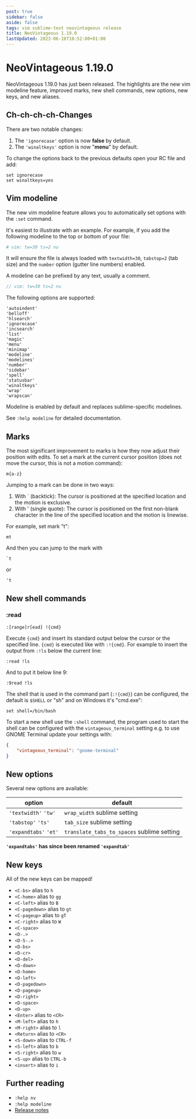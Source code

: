 ```yaml
---
post: true
sidebar: false
aside: false
tags: vim sublime-text neovintageous release
title: NeoVintageous 1.19.0
lastUpdated: 2023-06-16T10:52:00+01:00
---
```


# NeoVintageous 1.19.0

NeoVintageous 1.19.0 has just been released. The highlights are the new vim modeline feature, improved marks, new shell commands, new options, new keys, and new aliases.

## Ch-ch-ch-ch-Changes

There are two notable changes:

1. The `'ignorecase'` option is now **false** by default.
2. The `'winaltkeys'` option is now "**menu**" by default.

To change the options back to the previous defaults open your RC file and add:

```vim
set ignorecase
set winaltkeys=yes
```

## Vim modeline

The new vim modeline feature allows you to automatically set options with the `:set` command.

It's easiest to illustrate with an example. For example, if you add the following modeline to the top or bottom of your file:

```py
# vim: tw=30 ts=2 nu
```

It will ensure the file is always loaded with `textwidth=30`, `tabstop=2` (tab size) and the `number` option (gutter line numbers) enabled.

A modeline can be prefixed by any text, usually a comment.

```php
// vim: tw=30 ts=2 nu
```

The following options are supported:

```vim
'autoindent'
'belloff'
'hlsearch'
'ignorecase'
'incsearch'
'list'
'magic'
'menu'
'minimap'
'modeline'
'modelines'
'number'
'sidebar'
'spell'
'statusbar'
'winaltkeys'
'wrap'
'wrapscan'
```

Modeline is enabled by default and replaces sublime-specific modelines.

See `:help modeline` for detailed documentation.

## Marks

The most significant improvement to marks is how they now adjust their position with edits. To set a mark at the current cursor position (does not move the cursor, this is not a motion command):

```
m{a-z}
```

Jumping to a mark can be done in two ways:

1. With \` (backtick): The cursor is positioned at the specified location and the motion is exclusive.
2. With ' (single quote): The cursor is positioned on the first non-blank character in the line of the specified location and the motion is linewise.

For example, set mark "t":

```
mt
```

And then you can jump to the mark with

```
`t
```

or

```
't
```

## New shell commands


### :read

```vim
:[range]r[ead] !{cmd}
```

Execute `{cmd}` and insert its standard output below the cursor or the specified line. `{cmd}` is executed like with `:!{cmd}`. For example to insert the output from `:!ls` below the current line:

```vim
:read !ls
```

And to put it below line 9:

```vim
:9read !ls
```

The shell that is used in the command part (`:!{cmd}`) can be configured, the default is `$SHELL` or "sh" and on Windows it's "cmd.exe":

```vim
set shell=/bin/bash
```

To start a new shell use the `:shell` command, the program used to start the shell can be configured with the `vintageous_terminal` setting e.g. to use GNOME Terminal update your settings with:

```json
{
    "vintageous_terminal": "gnome-terminal"
}
```

## New options

Several new options are available:

option | default
------ | -------
`'textwidth'` `'tw'` | `wrap_width` sublime setting
`'tabstop'` `'ts'` | `tab_size` sublime setting
`'expandtabs'` `'et'` | `translate_tabs_to_spaces` sublime setting

**`'expandtabs'` has since been renamed `'expandtab'`**

## New keys

All of the new keys can be mapped!

* `<C-bs>` alias to `h`
* `<C-home>` alias to `gg`
* `<C-left>` alias to `B`
* `<C-pagedown>` alias to `gt`
* `<C-pageup>` alias to `gT`
* `<C-right>` alias to `W`
* `<C-space>`
* `<D-.>`
* `<D-S-.>`
* `<D-bs>`
* `<D-cr>`
* `<D-del>`
* `<D-down>`
* `<D-home>`
* `<D-left>`
* `<D-pagedown>`
* `<D-pageup>`
* `<D-right>`
* `<D-space>`
* `<D-up>`
* `<Enter>` alias to `<CR>`
* `<M-left>` alias to `h`
* `<M-right>` alias to `l`
* `<Return>` alias to `<CR>`
* `<S-down>` alias to `CTRL-f`
* `<S-left>` alias to `b`
* `<S-right>` alias to `w`
* `<S-up>` alias to `CTRL-b`
* `<insert>` alias to `i`

## Further reading

* `:help nv`
* `:help modeline`
* [Release notes](https://github.com/NeoVintageous/NeoVintageous/releases/tag/1.19.0)
